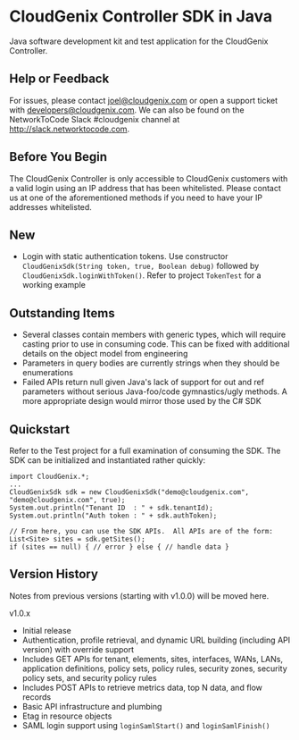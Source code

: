 
# CloudGenix Controller SDK in Java
Java software development kit and test application for the CloudGenix Controller.

## Help or Feedback
For issues, please contact joel@cloudgenix.com or open a support ticket with developers@cloudgenix.com.  We can also be found on the NetworkToCode Slack #cloudgenix channel at http://slack.networktocode.com.

## Before You Begin
The CloudGenix Controller is only accessible to CloudGenix customers with a valid login using an IP address that has been whitelisted.  Please contact us at one of the aforementioned methods if you need to have your IP addresses whitelisted.

## New
- Login with static authentication tokens.  Use constructor ```CloudGenixSdk(String token, true, Boolean debug)``` followed by ```CloudGenixSdk.loginWithToken()```.  Refer to project ```TokenTest``` for a working example

## Outstanding Items
- Several classes contain members with generic types, which will require casting prior to use in consuming code.  This can be fixed with additional details on the object model from engineering
- Parameters in query bodies are currently strings when they should be enumerations
- Failed APIs return null given Java's lack of support for out and ref parameters without serious Java-foo/code gymnastics/ugly methods.  A more appropriate design would mirror those used by the C# SDK

## Quickstart
Refer to the Test project for a full examination of consuming the SDK.  The SDK can be initialized and instantiated rather quickly:
```
import CloudGenix.*;
...
CloudGenixSdk sdk = new CloudGenixSdk("demo@cloudgenix.com", "demo@cloudgenix.com", true); 
System.out.println("Tenant ID  : " + sdk.tenantId);
System.out.println("Auth token : " + sdk.authToken);

// From here, you can use the SDK APIs.  All APIs are of the form:
List<Site> sites = sdk.getSites();
if (sites == null) { // error } else { // handle data }
```
 
## Version History
Notes from previous versions (starting with v1.0.0) will be moved here.

v1.0.x
- Initial release
- Authentication, profile retrieval, and dynamic URL building (including API version) with override support
- Includes GET APIs for tenant, elements, sites, interfaces, WANs, LANs, application definitions, policy sets, policy rules, security zones, security policy sets, and security policy rules
- Includes POST APIs to retrieve metrics data, top N data, and flow records
- Basic API infrastructure and plumbing
- Etag in resource objects
- SAML login support using ```loginSamlStart()``` and ```loginSamlFinish()```

